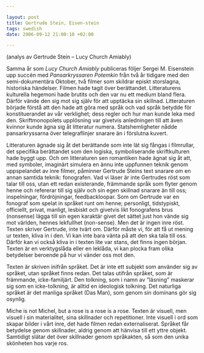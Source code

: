 ```yaml
--- 

layout: post
title: Gertrude Stein, Eisen-stein 
tags: swedish 
date: 2006-09-12 21:00:10 +02:00 

---
```


(analys av Gertrude Stein – Lucy Church Amiably)

Samma år som *Lucy Church Amiably* publiceras följer Sergei M. Eisenstein upp succén med *Pansarkryssaren Potemkin* från två år tidigare med den semi-dokumentära Oktober, två filmer som skildrar episkt storslagna, historiska händelser. Filmen hade tagit över berättandet. Litteraturens kulturella hegemoni hade brutits och den var nu ett medium bland flera. Därför vände den sig mot sig själv för att upptäcka sin skillnad. Litteraturen började förstå att den hade att göra med språk och vad språk betydde för konstituerandet av vår verklighet; dess regler och hur man kunde leka med den. Skriftmonopolets upplösning var givetvis anledningen till att även kvinnor kunde ägna sig åt litteratur numera. Statshemligheter nådde pansarkryssarna över telegraflinjer snarare än i förslutna kuvert.

Litteraturen ägnade sig åt det berättande som inte lät sig fångas i filmrullar, det specifika berättandet som den logiska, symboliserande skriftkulturen hade byggt upp. Och om litteraturen sen romantiken hade ägnat sig åt att, med symboler, imaginärt simulera en ännu inte uppfunnen teknik genom uppspelandet av inre filmer, påminner Gertrude Steins text snarare om en annan samtida teknik: fonografen. Vad vi läser är inte Gertrudes röst som talar till oss, utan ett redan existerande, främmande språk som flyter genom henne och refererar till sig själv och sin egen skillnad snarare än till oss; inspelningar, fördröjningar, feedbackloopar. Som om Gertrude var en fonograf som spelat in språket runt om henne; personligt, tidstypiskt, officiellt, privat, manligt, lesbiskt och givetvis likt fonografens brus (nonsense) lägga till sin egen karaktär givet det sättet just hon vände sig mot världen, hennes lekfullhet (non-sense). Men det är ingen inre röst. Texten skriver Gertrude, inte tvärt om. Därför måste vi, för att få ut mening ur texten, kliva in i den. Vi kan inte bara vänta på att den ska tala till oss. Därför kan vi också kliva in i texten lite var stans, det finns ingen början. Texten är en verktygslåda eller en leklåda, vi kan plocka fram olika betydelser beroende på hur vi vänder oss mot den.

Texten är skriven inifrån språket. Det är inte ett subjekt som använder sig av språket, utan språket finns redan. Det talas utifrån språket, som är främmande, icke-familjärt. Den tolkning, som i namn av ”läsning” maskerar sig som en icke-tolkning, är alltid en ideologisk tolkning. Det naturliga språket är det manliga språket (Das Man), som genom sin dominans gör sig osynlig.

Miche is not Michel, but a rose is a rose is a rose. Texten är visuell, men visuell i sin materialitet, sina skillnader och repetitioner. Inte visuell i ord som skapar bilder i vårt inre, det hade filmen redan externaliserat. Språket får betydelse genom skillnader, aldrig genom att hänvisa till ett yttre objekt. Samtidigt slätar det över skillnader genom språkakten, så som den unika skönheten hos varje ros. 